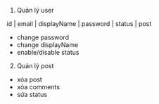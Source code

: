 1. Quản lý user

id | email | displayName | password | status | post

- change password
- change displayName
- enable/disable status

2. Quản lý post

- xóa post
- xóa comments
- sửa status